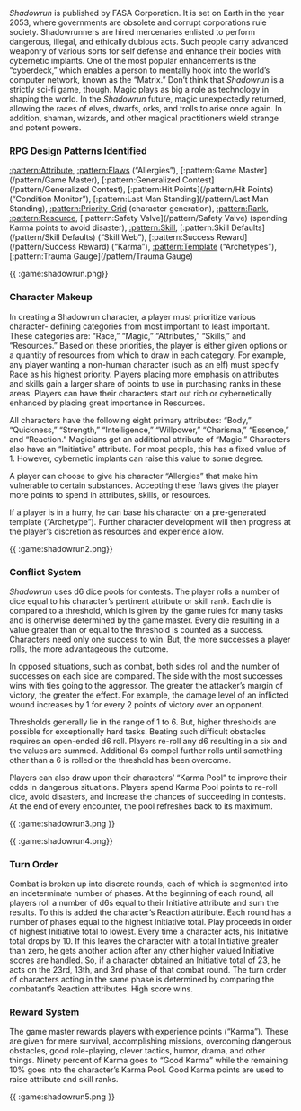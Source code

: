 *Shadowrun* is published by FASA Corporation. It is set on Earth in the year 2053,
where governments are obsolete and corrupt corporations rule society. Shadowrunners
are hired mercenaries enlisted to perform dangerous, illegal, and ethically dubious acts.
Such people carry advanced weaponry of various sorts for self defense and enhance
their bodies with cybernetic implants. One of the most popular enhancements is the
“cyberdeck,” which enables a person to mentally hook into the world’s computer
network, known as the “Matrix.” Don’t think that *Shadowrun* is a strictly sci-fi game,
though. Magic plays as big a role as technology in shaping the world. In the
*Shadowrun* future, magic unexpectedly returned, allowing the races of elves, dwarfs,
orks, and trolls to arise once again. In addition, shaman, wizards, and other magical
practitioners wield strange and potent powers.

### RPG Design Patterns Identified

[:pattern:Attribute](/pattern/Attribute), [:pattern:Flaws](/pattern/Flaws) (“Allergies”), [:pattern:Game Master](/pattern/Game Master), [:pattern:Generalized Contest](/pattern/Generalized Contest), [:pattern:Hit Points](/pattern/Hit Points)
(“Condition Monitor”), [:pattern:Last Man Standing](/pattern/Last Man Standing), [:pattern:Priority-Grid](/pattern/Priority-Grid) (character generation), [:pattern:Rank](/pattern/Rank),
[:pattern:Resource](/pattern/Resource), [:pattern:Safety Valve](/pattern/Safety Valve) (spending Karma points to avoid disaster), [:pattern:Skill](/pattern/Skill), [:pattern:Skill Defaults](/pattern/Skill Defaults)
(“Skill Web”), [:pattern:Success Reward](/pattern/Success Reward) (“Karma”), [:pattern:Template](/pattern/Template) (“Archetypes”), [:pattern:Trauma Gauge](/pattern/Trauma Gauge)

{{ :game:shadowrun.png}}
### Character Makeup

In creating a Shadowrun
character, a player must
prioritize various character-
defining categories from
most important to least
important. These categories
are: “Race,” “Magic,”
“Attributes,” “Skills,” and
“Resources.” Based on
these priorities, the player is
either given options or a
quantity of resources from
which to draw in each
category. For example, any
player wanting a non-human
character (such as an elf)
must specify Race as his
highest priority. Players
placing more emphasis on attributes and skills gain a larger share of points to use in
purchasing ranks in these areas. Players can have their characters start out rich or
cybernetically enhanced by placing great importance in Resources.

All characters have the following eight primary attributes: “Body,” “Quickness,”
“Strength,” “Intelligence,” “Willpower,” “Charisma,” “Essence,” and “Reaction.”
Magicians get an additional attribute of “Magic.” Characters also have an “Initiative”
attribute. For most people, this has a fixed value of 1. However, cybernetic implants
can raise this value to some degree.

A player can choose to give his character “Allergies” that make him vulnerable to
certain substances. Accepting these flaws gives the player more points to spend in
attributes, skills, or resources.

If a player is in a hurry, he can base his character on a pre-generated template
(“Archetype”). Further character development will then progress at the player’s
discretion as resources and experience allow.

{{ :game:shadowrun2.png}}
### Conflict System

*Shadowrun* uses d6 dice pools for contests. The
player rolls a number of dice equal to his character’s
pertinent attribute or skill rank. Each die is compared
to a threshold, which is given by the game rules for
many tasks and is otherwise determined by the game
master. Every die resulting in a value greater than or
equal to the threshold is counted as a success.
Characters need only one success to win. But, the
more successes a player rolls, the more advantageous
the outcome.

In opposed situations, such as combat, both sides roll and the number of successes on
each side are compared. The side with the most successes wins with ties going to the
aggressor. The greater the attacker’s margin of victory, the greater the effect. For
example, the damage level of an inflicted wound increases by 1 for every 2 points of
victory over an opponent.

Thresholds generally lie in the range of 1 to 6. But, higher thresholds are possible for
exceptionally hard tasks. Beating such difficult obstacles requires an open-ended d6
roll. Players re-roll any d6 resulting in a six and the values are summed. Additional 6s
compel further rolls until something other than a 6 is rolled or the threshold has been
overcome.

Players can also draw upon their characters’ “Karma Pool” to improve their odds in
dangerous situations. Players spend Karma Pool points to re-roll dice, avoid disasters,
and increase the chances of succeeding in contests. At the end of every encounter, the
pool refreshes back to its maximum.

{{ :game:shadowrun3.png }}

{{ :game:shadowrun4.png}}
### Turn Order

Combat is broken up into discrete rounds,
each of which is segmented into an
indeterminate number of phases. At the
beginning of each round, all players roll a
number of d6s equal to their Initiative
attribute and sum the results. To this is
added the character’s Reaction attribute.
Each round has a number of phases equal
to the highest Initiative total. Play
proceeds in order of highest Initiative total
to lowest. Every time a character acts, his
Initiative total drops by 10. If this leaves
the character with a total Initiative greater
than zero, he gets another action after any
other higher valued Initiative scores are
handled. So, if a character obtained an
Initiative total of 23, he acts on the 23rd, 13th, and 3rd phase of that combat round. The
turn order of characters acting in the same phase is determined by comparing the
combatant’s Reaction attributes. High score wins.

### Reward System

The game master rewards players with experience points (“Karma”). These are given
for mere survival, accomplishing missions, overcoming dangerous obstacles, good role-playing, clever tactics, humor, drama, and other things. Ninety percent of Karma goes
to “Good Karma” while the remaining 10% goes into the character’s Karma Pool.
Good Karma points are used to raise attribute and skill ranks.

{{ :game:shadowrun5.png }}
